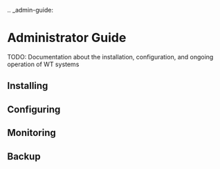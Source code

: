 .. _admin-guide:

Administrator Guide
=====================

TODO: Documentation about the installation, configuration, and ongoing operation of WT systems

Installing
----------

Configuring
-----------

Monitoring
----------

Backup
------ 


